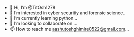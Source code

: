 - 👋 Hi, I’m @TitOsh1278
- 👀 I’m interested in cyber securitiy and forensic science..
- 🌱 I’m currently learning python...
- 💞️ I’m looking to collaborate on ...
- 📫 How to reach me aashutoshghimire0522@gmail.com...

<!---
TitOsh1278/TitOsh1278 is a ✨ special ✨ repository because its `README.md` (this file) appears on your GitHub profile.
You can click the Preview link to take a look at your changes.
--->
